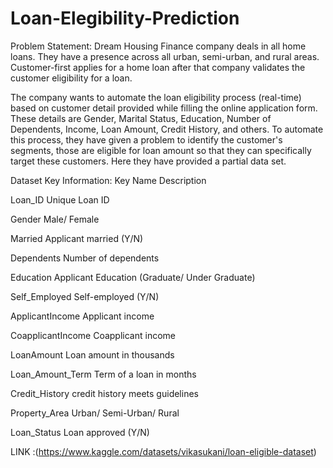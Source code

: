 # Loan-Elegibility-Prediction
Problem Statement:
Dream Housing Finance company deals in all home loans. They have a presence across all urban, semi-urban, and rural areas. Customer-first applies for a home loan after that company validates the customer eligibility for a loan.

The company wants to automate the loan eligibility process (real-time) based on customer detail provided while filling the online application form. These details are Gender, Marital Status, Education, Number of Dependents, Income, Loan Amount, Credit History, and others. To automate this process, they have given a problem to identify the customer's segments, those are eligible for loan amount so that they can specifically target these customers. Here they have provided a partial data set.

Dataset Key Information:
Key Name	 Description

Loan_ID	Unique Loan ID

Gender	Male/ Female

Married	Applicant married (Y/N)

Dependents	Number of dependents

Education	Applicant Education (Graduate/ Under Graduate)

Self_Employed	Self-employed (Y/N)

ApplicantIncome	Applicant income

CoapplicantIncome	Coapplicant income

LoanAmount	Loan amount in thousands

Loan_Amount_Term	Term of a loan in months

Credit_History	credit history meets guidelines

Property_Area	Urban/ Semi-Urban/ Rural

Loan_Status	Loan approved (Y/N)


LINK :(https://www.kaggle.com/datasets/vikasukani/loan-eligible-dataset)
